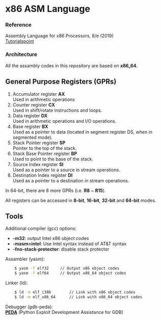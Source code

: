# x86 ASM Language

### Reference

Assembly Language for x86 Processors, 8/e (2019)  
[Tutorialspoint](https://www.tutorialspoint.com/assembly_programming/)


### Architecture

All the assambly codes in this repository are based on **x86_64**.



## General Purpose Registers (GPRs)

1. Accumulator register **AX**  
        Used in arithmetic operations
2. Counter register **CX**  
        Used in shift/rotate instructions and loops.
3. Data register **DX**  
        Used in arithmetic operations and I/O operations.
4. Base register **BX**  
        Used as a pointer to data (located in segment register DS, when in segmented mode).
5. Stack Pointer register **SP**  
        Pointer to the top of the stack.
6. Stack Base Pointer register **BP**  
        Used to point to the base of the stack.
7. Source Index register **SI**  
        Used as a pointer to a source in stream operations.
8. Destination Index register **DI**  
        Used as a pointer to a destination in stream operations.


In 64-bit, there are 8 more GPRs (i.e. **R8** ~ **R15**).

All registers can be accessed in **8-bit**, **16-bit**, **32-bit** and **64-bit** modes.


## Tools

Additional compiler (gcc) options:
* **-m32**: output Intel x86 object codes
* **-masm=intel**: Use Intel syntax instead of AT&T syntax
* **-fno-stack-protector**: disable stack protector

Assambler (yasm):  
```bash
    $ yasm -f elf32     // Output x86 object codes
    $ yasm -f elf64     // Output x86_64 object codes
```

Linker (ld):  
```bash
    $ ld -m elf_i386        // Link with x86 object codes
    $ ld -m elf_x86_64      // Link with x86_64 object codes
```

Debugger (gdb-peda):  
**[PEDA](https://github.com/longld/peda)** (Python Exploit Development Assistance for GDB)